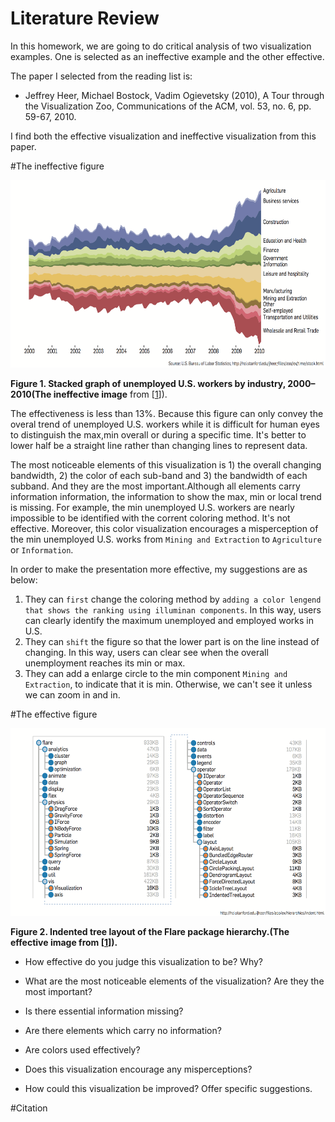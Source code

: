 # Literature Review

In this homework, we are going to do critical analysis of two visualization examples. One is selected as an ineffective example and the other effective. 

The paper I selected from the reading list is:

* Jeffrey Heer, Michael Bostock, Vadim Ogievetsky (2010), A Tour through the Visualization Zoo, Communications of the ACM, vol. 53, no. 6, pp. 59-67, 2010.

I find both the effective visualization and ineffective visualization from this paper.


#The ineffective figure


<img src="./ineffective.png" height="300"> 

**Figure 1. Stacked graph of unemployed U.S. workers by industry, 2000–2010(The ineffective image** from \[[1][1]\]).

The effectiveness is less than 13%. Because this figure can only convey the overal trend of unemployed U.S. workers while it is difficult for human eyes to distinguish the max,min overall or during a specific time. It's better to lower half be a straight line rather than changing lines to represent data.

The most noticeable elements of this visualization is 1) the overall changing bandwidth, 2) the color of each sub-band and 3) the bandwidth of each subband. And they are the most important.Although all elements carry information information, the information to show the max, min or local trend is missing. For example, the min unemployed U.S. workers are nearly impossible to be identified with the corrent coloring method. It's not effective. Moreover, this color visualization encourages a misperception of the min unemployed U.S. works from `Mining and Extraction` to `Agriculture` or `Information`.

In order to make the presentation more effective, my suggestions are as below: 

1. They can `first` change the coloring method by `adding a color lengend that shows the ranking using illuminan components`. In this way, users can clearly identify the maximum unemployed and employed works in U.S.
2. They can `shift` the figure so that the lower part is on the line instead of changing. In this way, users can clear see when the overall unemployment reaches its min or max.
3. They can add a enlarge circle to the min component `Mining and  Extraction`, to indicate that it is min. Otherwise, we can't see it unless we can zoom in and in.


#The effective figure

<img src="./effective.png" height="300"> 

**Figure 2. Indented tree layout of the Flare package hierarchy.(The effective image from \[[1][1]\]).**

* How effective do you judge this visualization to be? Why?

* What are the most noticeable elements of the visualization? Are they the most important?
* Is there essential information missing?
* Are there elements which carry no information?
* Are colors used effectively?
* Does this visualization encourage any misperceptions?
* How could this visualization be improved? Offer specific suggestions.


#Citation

[1]: http://queue.acm.org/detail.cfm?id=1805128  "A Tour through the Visualization Zoo"